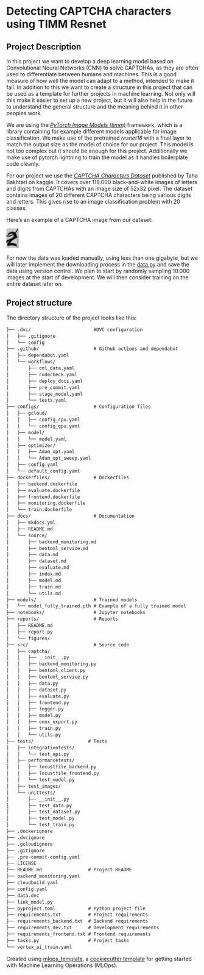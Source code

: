 # Detecting CAPTCHA characters using TIMM Resnet

## Project Description
In this project we want to develop a deep learning model based on Convolutional Neural Networks (CNN) to solve CAPTCHAs, as they are often used to differentiate between humans and machines. This is a good measure of how well the model can adapt to a method, intended to make it fail. In addition to this we want to create a structure in this project that can be used as a template for further projects in machine learning. Not only will this make it easier to set up a new project, but it will also help in the future to understand the general structure and the meaning behind it in other peoples work.

We are using the *[PyTorch Image Models (timm)](https://github.com/rwightman/pytorch-image-models)* framework, which is a library containing for example different models applicable for image classification. We make use of the pretrained *resnet18* with a final layer to match the output size as the model of choice for our project. This model is not too complex but it should be enough for this project. Additionally we make use of pytorch lightning to train the model as it handles boilerplate code cleanly.

For our project we use the [*CAPTCHA Characters Dataset*](https://www.kaggle.com/datasets/tahabakhtari/captcha-characters-dataset-118k-images) published by Taha Bakhtari on kaggle. It covers over 118.000 black-and-white images of letters and digits from CAPTCHAs with an image size of 52x32 pixel. The dataset contains images of 20 different CAPTCHA characters being various digits and letters. This gives rise to an image classification problem with 20 classes.

Here’s an example of a CAPTCHA image from our dataset:

![Example CAPTCH.](reports/figures/2_10067.png)

For now the data was loaded manually, using less than one gigabyte, but we will later implement the downloading process in the [data.py](src/captcha/data.py) and save the data using version control. We plan to start by randomly sampling 10.000 images at the start of development. We will then consider training on the entire dataset later on.

## Project structure
The directory structure of the project looks like this:
```txt
├── .dvc/                       #DVC configuration
│   ├── .gitignore
│   └── config
├── .github/                    # Github actions and dependabot
│   ├── dependabot.yaml
│   └── workflows/
│       ├── cml_data.yaml
│       ├── codecheck.yaml
│       ├── deploy_docs.yaml
│       ├── pre_commit.yaml
│       ├── stage_model.yaml
│       └── tests.yaml
├── configs/                    # Configuration files
│   ├── gcloud/
│   │   ├── config_cpu.yaml
│   │   └── config_gpu.yaml
│   ├── model/
│   │   └── model.yaml
│   ├── optimizer/
│   │   ├── Adam_opt.yaml
│   │   └── Adam_opt_sweep.yaml
│   ├── config.yaml
│   └── default_config.yaml
├── dockerfiles/                # Dockerfiles
│   ├── backend.dockerfile
│   ├── evaluate.dockerfile
│   ├── frontend.dockerfile
│   ├── monitoring.dockerfile
│   └── train.dockerfile
├── docs/                       # Documentation
│   ├── mkdocs.yml
│   ├── README.md
│   └── source/
│       ├── backend_monitoring.md
│       ├── bentoml_service.md
│       ├── data.md
│       ├── dataset.md
│       ├── evaluate.md
│       ├── index.md
│       ├── model.md
│       ├── train.md
│       └── utils.md
├── models/                     # Trained models
│   └── model_fully_trained.pth # Example of a fully trained model
├── notebooks/                  # Jupyter notebooks
├── reports/                    # Reports
│   ├── README.md
│   ├── report.py
│   └── figures/
├── src/                        # Source code
│   ├── captcha/
│   │   ├── __init__.py
│   │   ├── backend_monitoring.py
│   │   ├── bentoml_client.py
│   │   ├── bentoml_service.py
│   │   ├── data.py
│   │   ├── dataset.py
│   │   ├── evaluate.py
│   │   ├── frontend.py
│   │   ├── logger.py
│   │   ├── model.py
│   │   ├── onnx_export.py
│   │   ├── train.py
│   │   └── utils.py
├── tests/                    # Tests
│   ├── integrationtests/
│   │   └── test_api.py
│   ├── performancetests/
│   │   ├── locustfile_backend.py
│   │   ├── locustfile_frontend.py
│   │   └── test_model.py
│   ├── test_images/
│   └── unittests/
│       ├── __init__.py
│       ├── test_data.py
│       ├── test_dataset.py
│       ├── test_model.py
│       └── test_train.py
├── .dockerignore
├── .dvcignore
├── .gcloudignore
├── .gitignore
├── .pre-commit-config.yaml
├── LICENSE
├── README.md                 # Project README
├── backend_monitoring.yaml
├── cloudbuild.yaml
├── config.yaml
├── data.dvc
├── link_model.py
├── pyproject.toml            # Python project file
├── requirements.txt          # Project requirements
├── requirements_backend.txt  # Backend requirements
├── requirements_dev.txt      # Development requirements
├── requirements_frontend.txt # Frontend requirements
├── tasks.py                  # Project tasks
└── vertex_ai_train.yaml
```


Created using [mlops_template](https://github.com/SkafteNicki/mlops_template),
a [cookiecutter template](https://github.com/cookiecutter/cookiecutter) for getting
started with Machine Learning Operations (MLOps).
